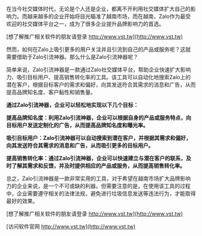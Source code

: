 在当今社交媒体时代，无论是个人还是企业，都离不开利用社交媒体扩大自己的影响力。而越来越多的企业开始将目光瞄准了越南市场，而在越南，Zalo作为最受欢迎的社交媒体平台之一，成为了很多企业提升品牌影响力的首选。

[想了解推广相关软件的朋友请登录 http://www.vst.tw](http://www.vst.tw)

然而，如何在Zalo上吸引更多的用户关注并且引流到自己的产品或服务呢？这就需要借助于Zalo引流神器。那么什么是Zalo引流神器呢？

简单来说，Zalo引流神器是一款通过Zalo社交媒体平台，帮助企业快速扩大影响力、吸引目标用户、提高销售转化率的工具。该工具可以自动化地搜索Zalo上的潜在客户，根据目标客户的需求和偏好，向其发送符合其需求的消息和广告，从而提高品牌知名度、客户黏性和销售量。

**通过Zalo引流神器，企业可以轻松地实现以下几个目标：**

**提高品牌知名度：利用Zalo引流神器，企业可以根据自身的产品或服务特点，向目标用户发送定制化的广告，从而提高品牌知名度和曝光率。**

**吸引目标用户：Zalo引流神器可以自动搜索到潜在客户，并根据其需求和偏好，向其发送符合其需求的消息和广告，从而吸引更多的目标用户。**

**提高销售转化率：通过Zalo引流神器，企业可以快速建立与潜在客户的联系，及时了解其需求和反馈，并及时提供相应的产品或服务，从而提高销售转化率。**

总之，Zalo引流神器是一款非常实用的工具，对于希望在越南市场扩大品牌影响力的企业来说，是一个不可或缺的利器。但需要注意的是，在使用该工具的过程中，企业需要遵守相关的法律法规，避免进行垃圾信息发送等违法行为，才能取得最好的效果。

[想了解推广相关软件的朋友请登录 http://www.vst.tw](http://www.vst.tw)


[访问软件官网 http://www.vst.tw](http://www.vst.tw)
